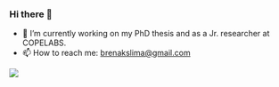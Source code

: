 ### Hi there 👋


- 🔭 I’m currently working on my PhD thesis and as a Jr. researcher at COPELABS.
- 📫 How to reach me: brenakslima@gmail.com
<div>
<a href="https://www.linkedin.com/in/brena-lima-940b89a2/" target="_blank"><img src="https://img.shields.io/badge/-LinkedIn-%230077B5?style=for-the-badge&logo=linkedin&logoColor=white" target="_blank"></a>   
</div>


